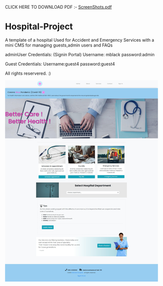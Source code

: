 CLICK HERE TO DOWNLOAD PDF :- [ScreenShots.pdf](https://github.com/SProga/Hospital-Project/files/6852708/ScreenShots.pdf)


# Hospital-Project
A template of a hospital Used for Accident and Emergency Services with a mini CMS for managing guests,admin users and FAQs 

adminUser Credentials:
(Signin Portal)
Username: mblack
password:admin

Guest Credentials:
Username:guest4
password:guest4

All rights reservered. :)

<a href="http://bettercare.infinityfreeapp.com/"><img src="./home.png" /></a>
